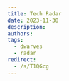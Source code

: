 ```yaml
---
title: Tech Radar
date: 2023-11-30
description:
authors:
tags:
  - dwarves
  - radar
redirect:
  - /s/T1QGcg
---
```

